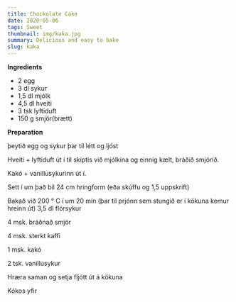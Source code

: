 ```yaml
---
title: Chockolate Cake
date: 2020-05-06
tags: Sweet
thumbnail: img/kaka.jpg
summary: Delicious and easy to bake
slug: kaka
---
```


__Ingredients__

+ 2 egg
+ 3 dl sykur
+ 1,5 dl mjólk
+ 4,5 dl hveiti
+ 3 tsk lyftiduft
+ 150 g smjör(brætt) 

__Preparation__
 
þeytið egg og sykur þar til létt og ljóst

Hveiti + lyftiduft út í til skiptis við mjólkina og einnig kælt, bráðið smjörið.

Kakó + vanillusykurinn út í.

Sett í um það bil 24 cm hringform (eða skúffu og 1,5 uppskrift)

Bakað við 200 ° C í um 20 mín (þar til prjónn sem stungið er í kökuna kemur hreinn út) 3,5 dl flórsykur

4 msk. bráðnað smjör

4 msk. sterkt kaffi

1 msk. kakó

2 tsk. vanillusykur

Hræra saman og setja fljótt út á kökuna

Kókos yfir